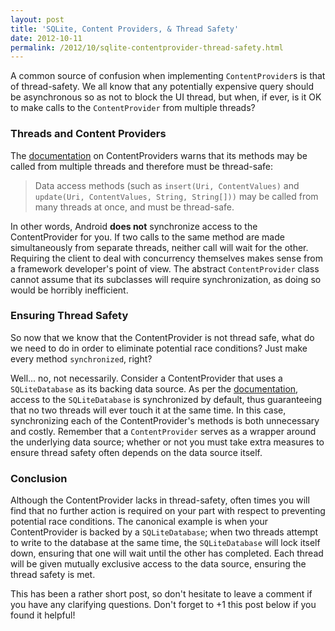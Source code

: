 ```yaml
---
layout: post
title: 'SQLite, Content Providers, & Thread Safety'
date: 2012-10-11
permalink: /2012/10/sqlite-contentprovider-thread-safety.html
---
```


A common source of confusion when implementing `ContentProvider`s is that of thread-safety.
We all know that any potentially expensive query should be asynchronous so as not to block
the UI thread, but when, if ever, is it OK to make calls to the `ContentProvider` from
multiple threads?

<!--more-->

### Threads and Content Providers

The <a href="http://developer.android.com/reference/android/content/ContentProvider.html">documentation</a>
on ContentProviders warns that its methods may be called from multiple threads and therefore
must be thread-safe:

> Data access methods (such as `insert(Uri, ContentValues)` and 
> `update(Uri, ContentValues, String, String[]))` may be called from many
> threads at once, and must be thread-safe.

In other words, Android **does not** synchronize access to the ContentProvider for you.
If two calls to the same method are made simultaneously from separate threads, neither
call will wait for the other. Requiring the client to deal with concurrency themselves
makes sense from a framework developer's point of view. The abstract `ContentProvider` class
cannot assume that its subclasses will require synchronization, as doing so would be
horribly inefficient.

### Ensuring Thread Safety

So now that we know that the ContentProvider is not thread safe, what do we need to
do in order to eliminate potential race conditions? Just make every method
`synchronized`, right?

Well... no, not necessarily. Consider a ContentProvider that uses a `SQLiteDatabase`
as its backing data source. As per the
<a href="http://developer.android.com/reference/android/database/sqlite/SQLiteDatabase.html#setLockingEnabled(boolean)">documentation</a>,
access to the `SQLiteDatabase` is synchronized by default, thus guaranteeing that
no two threads will ever touch it at the same time. In this case, synchronizing
each of the ContentProvider's methods is both unnecessary and costly. Remember
that a `ContentProvider` serves as a wrapper around the underlying data source;
whether or not you must take extra measures to ensure thread safety often depends
on the data source itself.

### Conclusion

Although the ContentProvider lacks in thread-safety, often times you will find that
no further action is required on your part with respect to preventing potential
race conditions. The canonical example is when your ContentProvider is backed by
a `SQLiteDatabase`; when two threads attempt to write to the database at the same
time, the `SQLiteDatabase` will lock itself down, ensuring that one will wait until
the other has completed. Each thread will be given mutually exclusive access to the
data source, ensuring the thread safety is met.

This has been a rather short post, so don't hesitate to leave a comment if you have
any clarifying questions. Don't forget to +1 this post below if you found it helpful!